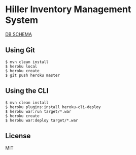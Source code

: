 # Hiller Inventory Management System

[DB SCHEMA](/dbSchema.jpeg)

## Using Git

```
$ mvn clean install
$ heroku local
$ heroku create
$ git push heroku master
```

## Using the CLI

```
$ mvn clean install
$ heroku plugins:install heroku-cli-deploy
$ heroku war:run target/*.war
$ heroku create
$ heroku war:deploy target/*.war
```

## License

MIT
